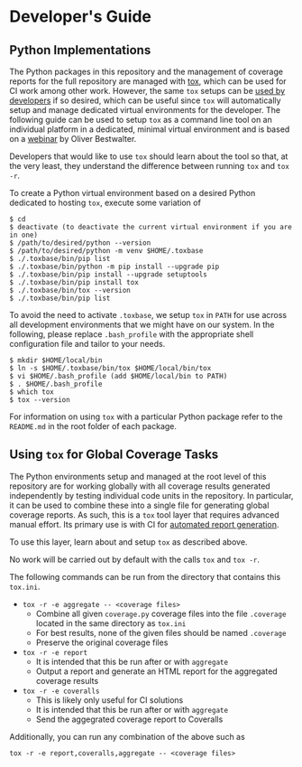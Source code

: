 # Developer's Guide

## Python Implementations
The Python packages in this repository and the management of coverage reports
for the full repository are managed with
[tox](https://tox.wiki/en/latest/index.html), which can be used for CI work
among other work.  However, the same `tox` setups can be
[used by developers](https://github.com/POptUS/IBCDFO/blob/main/ibcdfo_pypkg/DeveloperInfo.md)
if so desired, which can be useful since `tox` will automatically setup and
manage dedicated virtual environments for the developer.  The following guide
can be used to setup `tox` as a command line tool on an individual platform in
a dedicated, minimal virtual environment and is based on a
[webinar](https://www.youtube.com/watch?v=PrAyvH-tm8E) by Oliver Bestwalter.

Developers that would like to use `tox` should learn about the tool so that, at
the very least, they understand the difference between running `tox` and `tox
-r`.

To create a Python virtual environment based on a desired Python dedicated to
hosting `tox`, execute some variation of
```
$ cd
$ deactivate (to deactivate the current virtual environment if you are in one)
$ /path/to/desired/python --version
$ /path/to/desired/python -m venv $HOME/.toxbase
$ ./.toxbase/bin/pip list
$ ./.toxbase/bin/python -m pip install --upgrade pip
$ ./.toxbase/bin/pip install --upgrade setuptools
$ ./.toxbase/bin/pip install tox
$ ./.toxbase/bin/tox --version
$ ./.toxbase/bin/pip list
```

To avoid the need to activate `.toxbase`, we setup `tox` in `PATH` for use
across all development environments that we might have on our system. In the
following, please replace `.bash_profile` with the appropriate shell
configuration file and tailor to your needs.
```
$ mkdir $HOME/local/bin
$ ln -s $HOME/.toxbase/bin/tox $HOME/local/bin/tox
$ vi $HOME/.bash_profile (add $HOME/local/bin to PATH)
$ . $HOME/.bash_profile
$ which tox
$ tox --version
```

For information on using `tox` with a particular Python package refer to the
`README.md` in the root folder of each package.

## Using `tox` for Global Coverage Tasks
The Python environments setup and managed at the root level of this repository
are for working globally with all coverage results generated independently by
testing individual code units in the repository.  In particular, it can be used
to combine these into a single file for generating global coverage reports.  As
such, this is a `tox` tool layer that requires advanced manual effort.  Its
primary use is with CI for
[automated report generation](https://github.com/POptUS/IBCDFO/blob/main/.github/workflows/github-ci-action.yml).

To use this layer, learn about and setup `tox` as described above.

No work will be carried out by default with the calls `tox` and `tox -r`.

The following commands can be run from the directory that contains this
`tox.ini`.
* `tox -r -e aggregate -- <coverage files>`
  * Combine all given `coverage.py` coverage files into the file `.coverage`
    located in the same directory as `tox.ini`
  * For best results, none of the given files should be named `.coverage`
  * Preserve the original coverage files
* `tox -r -e report`
  * It is intended that this be run after or with `aggregate`
  * Output a report and generate an HTML report for the aggregated coverage results
* `tox -r -e coveralls`
  * This is likely only useful for CI solutions
  * It is intended that this be run after or with `aggregate`
  * Send the aggegrated coverage report to Coveralls

Additionally, you can run any combination of the above such as
```
tox -r -e report,coveralls,aggregate -- <coverage files>
```
